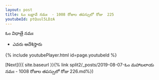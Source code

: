 ```yaml
---
layout: post
title: ఓం బభ్రావే నమః  - 1008 రోజుల తపస్సులో రోజు  225
youtubeId: ptQuul5LDzA
---
```

 
 
 ఓం విధాత్రే నమః  
 
 -  ఎవరు ఆదేశిస్తారు 
 
  
 
  
 
 
 
 
 
 


{% include youtubePlayer.html id=page.youtubeId %}
 
[Next]({{ site.baseurl }}{% link  split2/_posts/2019-08-07-ఓం మహాబలాయ నమః  - 1008 రోజుల తపస్సులో రోజు  226.md%})
 
